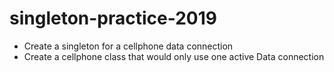 # singleton-practice-2019

* Create a singleton for a cellphone data connection
* Create a cellphone class that would only use one active Data connection
